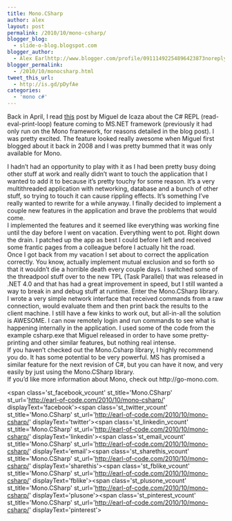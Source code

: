 ```yaml
---
title: Mono.CSharp
author: alex
layout: post
permalink: /2010/10/mono-csharp/
blogger_blog:
  - slide-o-blog.blogspot.com
blogger_author:
  - Alex Earlhttp://www.blogger.com/profile/09111492254896423873noreply@blogger.com
blogger_permalink:
  - /2010/10/monocsharp.html
tweet_this_url:
  - http://is.gd/pDyfAe
categories:
  - 'mono c#'
---
```

Back in April, I read&nbsp;[this][1]&nbsp;post by Miguel de Icaza about the C# REPL (read-eval-print-loop) feature coming to MS.NET framework (previously it had only run on the Mono framework, for reasons detailed in the blog post). I was pretty excited. The feature looked really awesome when Miguel first blogged about it back in 2008 and I was pretty bummed that it was only available for Mono.&nbsp; 

<div>
</div>

<div>
  I hadn&#8217;t had an opportunity to play with it as I had been pretty busy doing other stuff at work and really didn&#8217;t want to touch the application that I wanted to add it to because it&#8217;s pretty touchy for some reason. It&#8217;s a very multithreaded application with networking, database and a bunch of other stuff, so trying to touch it can cause rippling effects. It&#8217;s something I&#8217;ve really wanted to rewrite for a while anyway. I finally decided to implement a couple new features in the application and brave the problems that would come.
</div>

<div>
</div>

<div>
  I implemented the features and it seemed like everything was working fine until the day before I went on vacation. Everything went to pot. Right down the drain. I patched up the app as best I could before I left and received some frantic pages from a colleague before I actually hit the road.
</div>

<div>
</div>

<div>
  Once I got back from my vacation I set about to correct the application correctly. You know, actually implement mutual exclusion and so forth so that it wouldn&#8217;t die a horrible death every couple days. I switched some of the threadpool stuff over to the new TPL (Task Parallel) that was released in .NET 4.0 and that has had a great improvement in speed, but I still wanted a way to break in and debug stuff at runtime. Enter the Mono.CSharp library.
</div>

<div>
</div>

<div>
  I wrote a very simple network interface that received commands from a raw connection, would evaluate them and then print back the results to the client machine. I still have a few kinks to work out, but all-in-all the solution is AWESOME. I can now remotely login and run commands to see what is happening internally in the application. I used some of the code from the example csharp.exe that Miguel released in order to have some pretty-printing and other similar features, but nothing real intense.
</div>

<div>
</div>

<div>
  If you haven&#8217;t checked out the Mono.Csharp library, I highly recommend you do. It has some potential to be very powerful. MS has promised a similar feature for the next revision of C#, but you can have it now, and very easily by just using the Mono.CSharp library.
</div>

<div>
</div>

<div>
  If you&#8217;d like more information about Mono, check out http://go-mono.com.
</div>

<span class='st\_facebook\_vcount' st\_title='Mono.CSharp' st\_url='http://earl-of-code.com/2010/10/mono-csharp/' displayText='facebook'></span><span class='st\_twitter\_vcount' st\_title='Mono.CSharp' st\_url='http://earl-of-code.com/2010/10/mono-csharp/' displayText='twitter'></span><span class='st\_linkedin\_vcount' st\_title='Mono.CSharp' st\_url='http://earl-of-code.com/2010/10/mono-csharp/' displayText='linkedin'></span><span class='st\_email\_vcount' st\_title='Mono.CSharp' st\_url='http://earl-of-code.com/2010/10/mono-csharp/' displayText='email'></span><span class='st\_sharethis\_vcount' st\_title='Mono.CSharp' st\_url='http://earl-of-code.com/2010/10/mono-csharp/' displayText='sharethis'></span><span class='st\_fblike\_vcount' st\_title='Mono.CSharp' st\_url='http://earl-of-code.com/2010/10/mono-csharp/' displayText='fblike'></span><span class='st\_plusone\_vcount' st\_title='Mono.CSharp' st\_url='http://earl-of-code.com/2010/10/mono-csharp/' displayText='plusone'></span><span class='st\_pinterest\_vcount' st\_title='Mono.CSharp' st\_url='http://earl-of-code.com/2010/10/mono-csharp/' displayText='pinterest'></span>

 [1]: http://tirania.org/blog/archive/2010/Apr-27.html